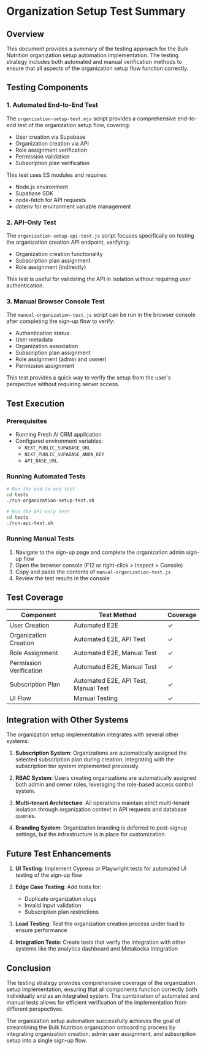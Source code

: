 # Organization Setup Test Summary

## Overview

This document provides a summary of the testing approach for the Bulk Nutrition organization setup automation implementation. The testing strategy includes both automated and manual verification methods to ensure that all aspects of the organization setup flow function correctly.

## Testing Components

### 1. Automated End-to-End Test

The `organization-setup-test.mjs` script provides a comprehensive end-to-end test of the organization setup flow, covering:

- User creation via Supabase
- Organization creation via API
- Role assignment verification
- Permission validation
- Subscription plan verification

This test uses ES modules and requires:
- Node.js environment
- Supabase SDK
- node-fetch for API requests
- dotenv for environment variable management

### 2. API-Only Test

The `organization-setup-api-test.js` script focuses specifically on testing the organization creation API endpoint, verifying:

- Organization creation functionality
- Subscription plan assignment
- Role assignment (indirectly)

This test is useful for validating the API in isolation without requiring user authentication.

### 3. Manual Browser Console Test

The `manual-organization-test.js` script can be run in the browser console after completing the sign-up flow to verify:

- Authentication status
- User metadata
- Organization association
- Subscription plan assignment
- Role assignment (admin and owner)
- Permission assignment

This test provides a quick way to verify the setup from the user's perspective without requiring server access.

## Test Execution

### Prerequisites

- Running Fresh AI CRM application
- Configured environment variables:
  - `NEXT_PUBLIC_SUPABASE_URL`
  - `NEXT_PUBLIC_SUPABASE_ANON_KEY`
  - `API_BASE_URL`

### Running Automated Tests

```bash
# Run the end-to-end test
cd tests
./run-organization-setup-test.sh

# Run the API-only test
cd tests
./run-api-test.sh
```

### Running Manual Tests

1. Navigate to the sign-up page and complete the organization admin sign-up flow
2. Open the browser console (F12 or right-click > Inspect > Console)
3. Copy and paste the contents of `manual-organization-test.js`
4. Review the test results in the console

## Test Coverage

| Component | Test Method | Coverage |
|-----------|-------------|----------|
| User Creation | Automated E2E | ✓ |
| Organization Creation | Automated E2E, API Test | ✓ |
| Role Assignment | Automated E2E, Manual Test | ✓ |
| Permission Verification | Automated E2E, Manual Test | ✓ |
| Subscription Plan | Automated E2E, API Test, Manual Test | ✓ |
| UI Flow | Manual Testing | ✓ |

## Integration with Other Systems

The organization setup implementation integrates with several other systems:

1. **Subscription System**: Organizations are automatically assigned the selected subscription plan during creation, integrating with the subscription tier system implemented previously.

2. **RBAC System**: Users creating organizations are automatically assigned both admin and owner roles, leveraging the role-based access control system.

3. **Multi-tenant Architecture**: All operations maintain strict multi-tenant isolation through organization context in API requests and database queries.

4. **Branding System**: Organization branding is deferred to post-signup settings, but the infrastructure is in place for customization.

## Future Test Enhancements

1. **UI Testing**: Implement Cypress or Playwright tests for automated UI testing of the sign-up flow

2. **Edge Case Testing**: Add tests for:
   - Duplicate organization slugs
   - Invalid input validation
   - Subscription plan restrictions

3. **Load Testing**: Test the organization creation process under load to ensure performance

4. **Integration Tests**: Create tests that verify the integration with other systems like the analytics dashboard and Metakocka integration

## Conclusion

The testing strategy provides comprehensive coverage of the organization setup implementation, ensuring that all components function correctly both individually and as an integrated system. The combination of automated and manual tests allows for efficient verification of the implementation from different perspectives.

The organization setup automation successfully achieves the goal of streamlining the Bulk Nutrition organization onboarding process by integrating organization creation, admin user assignment, and subscription setup into a single sign-up flow.
